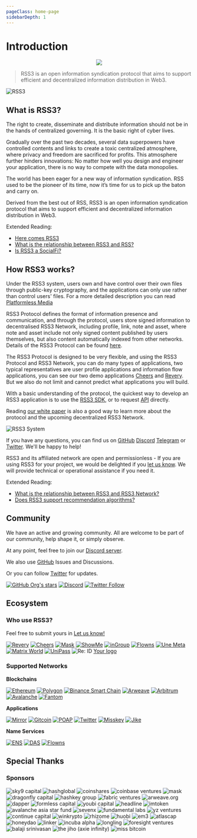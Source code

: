 ```yaml
---
pageClass: home-page
sidebarDepth: 1
---
```


# Introduction

<p align="center">
    <img class="logo-vido" src="@source/images/logo.gif" />
</p>

> RSS3 is an open information syndication protocol that aims to support efficient and decentralized information distribution in Web3.

![RSS3](https://badge.rss3.workers.dev/)

## What is RSS3?

The right to create, disseminate and distribute information should not be in the hands of centralized governing. It is the basic right of cyber lives.

Gradually over the past two decades, several data superpowers have controlled contents and links to create a toxic centralized atmosphere, where privacy and freedom are sacrificed for profits. This atmosphere further hinders innovations: No matter how well you design and engineer your application, there is no way to compete with the data monopolies.

The world has been eager for a new way of information syndication. RSS used to be the pioneer of its time, now it’s time for us to pick up the baton and carry on.

Derived from the best out of RSS, RSS3 is an open information syndication protocol that aims to support efficient and decentralized information distribution in Web3.

Extended Reading:
- [Here comes RSS3](https://rss3.notion.site/1-Here-comes-RSS3-501aa9df6dba40caae0a53eb2de6f060)
- [What is the relationship between RSS3 and RSS?](./faq.md#q-what-is-the-relationship-between-rss3-and-rss)
- [Is RSS3 a SocialFi?](./faq.md#q-is-rss3-a-socialfi)

## How RSS3 works?

Under the RSS3 system, users own and have control over their own files through public-key cryptography, and the applications can only use rather than control users' files. For a more detailed description you can read [Platformless Media](https://rss3.notion.site/3-Platformless-Media-55505c45a49743a2b89304abcb4a90da)

RSS3 Protocol defines the format of information presence and communication, and through the protocol, users store signed information to decentralised RSS3 Network, including profile, link, note and asset, where note and asset include not only signed content published by users themselves, but also content automatically indexed from other networks. Details of the RSS3 Protocol can be found [here](/protocol.html).

The RSS3 Protocol is designed to be very flexible, and using the RSS3 Protocol and RSS3 Network, you can do many types of applications, two typical representatives are user profile applications and information flow applications, you can see our two demo applications [Cheers](https://cheers.bio/) and [Revery](https://revery.so/). But we also do not limit and cannot predict what applications you will build.

With a basic understanding of the protocol, the quickest way to develop an RSS3 application is to use the [RSS3 SDK](/sdk.html), or to request [API](/api.html) directly.

Reading [our white paper](/RSS3-Whitepaper.pdf) is also a good way to learn more about the protocol and the upcoming decentralized RSS3 Network.

![RSS3 System](./images/system.png)

If you have any questions, you can find us on [GitHub](https://github.com/NaturalSelectionLabs/RSS3) [Discord](https://discord.gg/rss3) [Telegram](https://t.me/rss3_en) or [Twitter](https://twitter.com/rss3_). We'll be happy to help!

RSS3 and its affiliated network are open and permissionless - If you are using RSS3 for your project, we would be delighted if you [let us know](https://github.com/NaturalSelectionLabs/RSS3/issues/21). We will provide technical or operational assistance if you need it.

Extended Reading:
- [What is the relationship between RSS3 and RSS3 Network?](./faq.md#q-what-is-the-relationship-between-rss3-and-rss3-network)
- [Does RSS3 support recommendation algorithms?](./faq.md#q-does-rss3-support-recommendation-algorithms)

## Community

We have an active and growing community. All are welcome to be part of our community, help shape it, or simply observe.

At any point, feel free to join our [Discord server](https://discord.gg/rss3).

We also use [GitHub](https://github.com/NaturalSelectionLabs) Issues and Discussions.

Or you can follow [Twitter](https://twitter.com/rss3_) for updates.

[![GitHub Org's stars](https://img.shields.io/github/stars/NaturalSelectionLabs?style=social)](https://github.com/NaturalSelectionLabs) [![Discord](https://img.shields.io/discord/837332113677090876?label=Discord&logo=discord&style=social)](https://discord.gg/rss3) [![Twitter Follow](https://img.shields.io/twitter/follow/rss3_?style=social)](https://twitter.com/rss3_)

## Ecosystem

### Who use RSS3?

Feel free to submit yours in [Let us know!](https://github.com/NaturalSelectionLabs/RSS3/issues/21)

<p class="grid">
    <span><a target="_blank" href="https://revery.so/"><img alt="Revery" src="./images/apps/revery.svg"></a></span>
    <span><a target="_blank" href="https://cheers.bio/"><img alt="Cheers" src="./images/apps/cheers.svg"></a></span>
    <span><a target="_blank" href="https://mask.io/"><img alt="Mask" src="./images/apps/mask.svg"></a></span>
    <span><a target="_blank" href="https://showme.fan/"><img alt="ShowMe" src="./images/apps/showme.svg"></a></span>
    <span><a target="_blank" href="https://ingroup.chat/"><img alt="inGroup" src="./images/apps/ingroup.svg"></a></span>
    <span><a target="_blank" href="https://www.flowns.org/"><img alt="Flowns" src="./images/apps/flowns.svg"></a></span>
    <span><a target="_blank" href="https://www.info.unemeta.com/"><img alt="Une Meta" src="./images/apps/unemeta.svg"></a></span>
    <span><a target="_blank" href="https://matrixworld.org/home"><img alt="Matrix World" src="./images/apps/matrixworld.svg"></a></span>
    <span><a target="_blank" href="https://www.unipass.id/"><img alt="UniPass" src="./images/apps/unipass.svg"></a></span>
    <span><img alt="Re: ID" src="./images/apps/reid.png"></span>
    <span><a target="_blank" href="https://github.com/NaturalSelectionLabs/RSS3/issues/21">Your logo</a></span>
</p>

### Supported Networks

**Blockchains**

<p class="grid">
    <span><a target="_blank" href="https://ethereum.org/"><img alt="Ethereum" src="./images/networks/ethereum.png"></a></span>
    <span><a target="_blank" href="https://polygon.technology/"><img alt="Polygon" src="./images/networks/polygon.svg"></a></span>
    <span><a target="_blank" href="https://www.binance.org/en"><img alt="Binance Smart Chain" src="./images/networks/bsc.svg"></a></span>
    <span><a target="_blank" href="https://www.arweave.org/"><img alt="Arweave" src="./images/networks/arweave.svg"></a></span>
    <span><a target="_blank" href="https://arbitrum.io/"><img alt="Arbitrum" src="./images/networks/arbitrum.jpeg"></a></span>
    <span><a target="_blank" href="https://www.avax.network/"><img alt="Avalanche" src="./images/networks/avalanche.svg"></a></span>
    <span><a target="_blank" href="https://fantom.foundation/"><img alt="Fantom" src="./images/networks/fantom.svg"></a></span>
</p>

**Applications**

<p class="grid">
    <span><a target="_blank" href="https://mirror.xyz/"><img alt="Mirror" src="./images/networks/mirror.svg"></a></span>
    <span><a target="_blank" href="https://gitcoin.co/"><img alt="Gitcoin" src="./images/networks/gitcoin.svg"></a></span>
    <span><a target="_blank" href="https://poap.xyz/"><img alt="POAP" src="./images/networks/poap.svg"></a></span>
    <span><a target="_blank" href="https://twitter.com/"><img alt="Twitter" src="./images/networks/twitter.svg"></a></span>
    <span><a target="_blank" href="https://misskey-hub.net/"><img alt="Misskey" src="./images/networks/misskey.ico"></a></span>
    <span><a target="_blank" href="https://okjike.com/"><img alt="Jike" src="./images/networks/jike.png"></a></span>
</p>

**Name Services**

<p class="grid">
    <span><a target="_blank" href="https://ens.domains/"><img alt="ENS" src="./images/networks/ens.svg"></a></span>
    <span><a target="_blank" href="https://da.systems/"><img alt="DAS" src="./images/networks/das.svg"></a></span>
    <span><a target="_blank" href="https://www.flowns.org/"><img alt="Flowns" src="./images/apps/flowns.svg"></a></span>
</p>

## Special Thanks

### Sponsors

<p class="grid">
    <span><img alt="sky9 capital" src="./images/sponsors/sky9.svg"></span>
    <span><img alt="hashglobal" src="./images/sponsors/hashglobal.png"></span>
    <span><img alt="coinshares" src="./images/sponsors/coinshares.svg"></span>
    <span><img alt="coinbase ventures" src="./images/sponsors/coinbase.png"></span>
    <span><img alt="mask" src="./images/sponsors/mask.png"></span>
    <span><img alt="dragonfly capital" src="./images/sponsors/dragonfly.png"></span>
    <span><img alt="hashkey group" src="./images/sponsors/hashkey.png"></span>
    <span><img alt="fabric ventures" src="./images/sponsors/fabricventures.svg"></span>
    <span><img alt="arweave.org" src="./images/sponsors/arweave.svg"></span>
    <span><img alt="dapper" src="./images/sponsors/dapperlabs.png"></span>
    <span><img alt="formless capital" src="./images/sponsors/formless.webp"></span>
    <span><img alt="youbi capital" src="./images/sponsors/youbi.png"></span>
    <span><img alt="headline" src="./images/sponsors/headline.png"></span>
    <span><img alt="imtoken" src="./images/sponsors/imtoken.svg"></span>
    <span><img alt="avalanche asia star fund" src="./images/sponsors/avalancheasiastarfund.svg"></span>
    <span><img alt="sevenx" src="./images/sponsors/sevenx.png"></span>
    <span><img alt="fundamental labs" src="./images/sponsors/fundamental.png"></span>
    <span><img alt="yz ventures" src="./images/sponsors/yz.png"></span>
    <span><img alt="continue capital" src="./images/sponsors/continuecapital.svg"></span>
    <span><img alt="winkrypto" src="./images/sponsors/winkrypto.png"></span>
    <span><img alt="rhizome" src="./images/sponsors/rhizome.svg"></span>
    <span><img alt="huobi" src="./images/sponsors/huobi.png"></span>
    <span><img alt="em3" src="./images/sponsors/em3.png"></span>
    <span><img alt="atlascap" src="./images/sponsors/atlas.png"></span>
    <span><img alt="honeydao" src="./images/sponsors/honeydao.png"></span>
    <span><img alt="linker" src="./images/sponsors/linker.png"></span>
    <span><img alt="incuba alpha" src="./images/sponsors/incuba.png"></span>
    <span><img alt="longling" src="./images/sponsors/longling.png"></span>
    <span><img alt="foresight ventures" src="./images/sponsors/foresight.jpeg"></span>
    <span><img alt="balaji srinivasan" src="./images/sponsors/balaji.png"></span>
    <span><img alt="the jiho (axie infinity)" src="./images/sponsors/jiho.png"></span>
    <span><img alt="miss bitcoin" src="./images/sponsors/missbitcoin.png"></span>
</p>